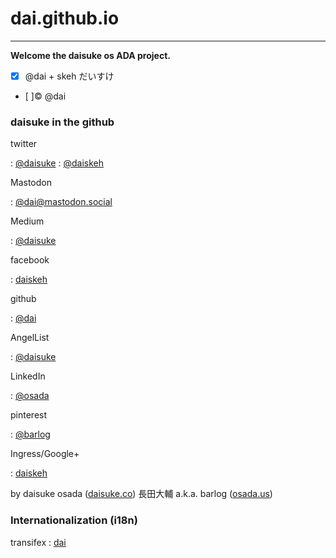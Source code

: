 dai.github.io
=============

* * * 

**Welcome the daisuke os ADA project.**

- [x] @dai + skeh だいすけ
- [ ]:copyright: @dai

### daisuke in the github

twitter

:   [@daisuke](http://twitter.com/daisuke)
:   [@daiskeh](http://twitter.com/daiskeh)

Mastodon

:   [@dai@mastodon.social](https://mastodon.social/@dai)

Medium

:   [@daisuke](https://medium.com/@daisuke/)

facebook

:   [daiskeh](http://facebook.com/daiskeh)

github

:   [@dai](http://github.com/dai)

AngelList

:   [@daisuke](http://angel.co/daisuke)

LinkedIn

:   [@osada](http://linkedin.com/in/osada)

pinterest

:   [@barlog](http://pinterest.com/barlog)

Ingress/Google+

:   [daiskeh](http://google.com/+daisukeosada)

by daisuke osada ([daisuke.co](http://daisuke.co)) 長田大輔 a.k.a. barlog ([osada.us](http://osada.us))

### Internationalization (i18n)

transifex
:   [dai](https://www.transifex.com/user/profile/dai/)